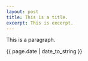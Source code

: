 ```yaml
---
layout: post
title: This is a title.
excerpt: This is excerpt.
---
```


This is a paragraph.

{{ page.date | date_to_string }}
